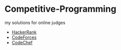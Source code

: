 # Competitive-Programming
my solutions for online judges <br />
* [HackerRank](https://www.hackerrank.com/)
* [CodeForces](https://codeforces.com/)
* [CodeChef](https://www.codechef.com/)
